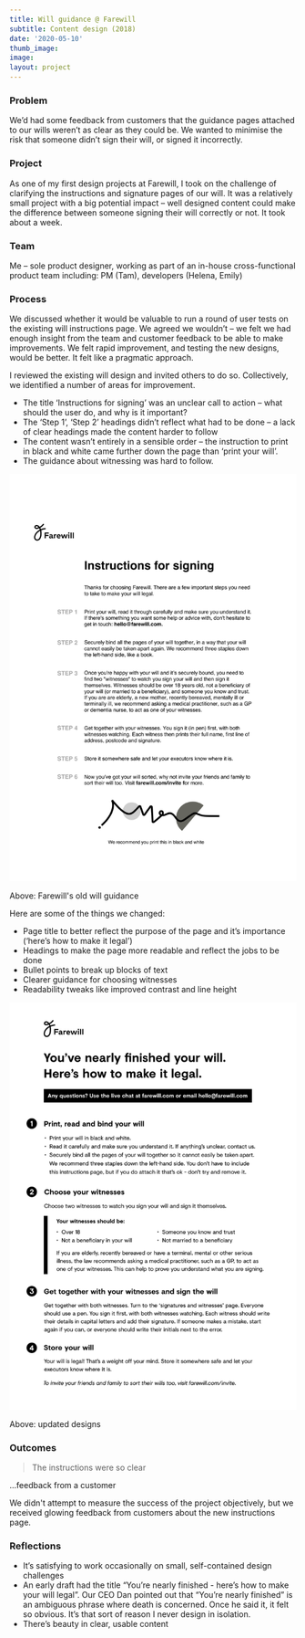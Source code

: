 ```yaml
---
title: Will guidance @ Farewill
subtitle: Content design (2018)
date: '2020-05-10'
thumb_image: 
image: 
layout: project
---
```


### Problem

We’d had some feedback from customers that the guidance pages attached to our wills weren’t as clear as they could be. We wanted to minimise the risk that someone didn’t sign their will, or signed it incorrectly.

### Project

As one of my first design projects at Farewill, I took on the challenge of clarifying the instructions and signature pages of our will. It was a relatively small project with a big potential impact – well designed content could make the difference between someone signing their will correctly or not. It took about a week.

### Team

Me – sole product designer, working as part of an in-house cross-functional product team including:
PM (Tam), developers (Helena, Emily)

### Process

We discussed whether it would be valuable to run a round of user tests on the existing will instructions page. We agreed we wouldn’t – we felt we had enough insight from the team and customer feedback to be able to make improvements. We felt rapid improvement, and testing the new designs, would be better. It felt like a pragmatic approach.

I reviewed the existing will design and invited others to do so. Collectively, we identified a number of areas for improvement.
- The title ‘Instructions for signing’ was an unclear call to action – what should the user do, and why is it important? 
- The ‘Step 1’, ‘Step 2’ headings didn’t reflect what had to be done – a lack of clear headings made the content harder to follow
- The content wasn’t entirely in a sensible order – the instruction to print in black and white came further down the page than ‘print your will’. 
- The guidance about witnessing was hard to follow.

![Farewill's old will guidance](/images/farewill-will-guidance-instructions-old.png "Farewill's old will guidance")

Above: Farewill's old will guidance

Here are some of the things we changed:
- Page title to better reflect the purpose of the page and it’s importance (‘here’s how to make it legal’)
- Headings to make the page more readable and reflect the jobs to be done
- Bullet points to break up blocks of text
- Clearer guidance for choosing witnesses
- Readability tweaks like improved contrast and line height

![Farewill's new will guidance](/images/farewill-will-guidance-instructions-new.png "Farewill's new will guidance")

Above: updated designs

### Outcomes

> The instructions were so clear

...feedback from a customer

We didn't attempt to measure the success of the project objectively, but we received glowing feedback from customers about the new instructions page.


### Reflections

- It’s satisfying to work occasionally on small, self-contained design challenges
- An early draft had the title “You’re nearly finished - here’s how to make your will legal”. Our CEO Dan pointed out that “You’re nearly finished” is an ambiguous phrase where death is concerned. Once he said it, it felt so obvious. It’s that sort of reason I never design in isolation. 
- There’s beauty in clear, usable content


